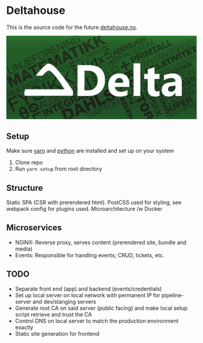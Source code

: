 # Deltahouse
This is the source code for the future [deltahouse.no](https://www.deltahouse.no).

![Delta logo](./Banner.jpg)

## Setup
Make sure [yarn](https://yarnpkg.com/getting-started/install) and [python](https://www.python.org/downloads/) are installed and set up on your system
1. Clone repo
2. Run `yarn setup` from root directory

## Structure
Static SPA (CSR with prerendered html).
PostCSS used for styling, see webpack config for plugins used.
Microarchitecture /w Docker

## Microservices
 - NGINX: Reverse proxy, serves content (prerendered site, bundle and media)
 - Events: Responsible for handling events; CRUD, tickets, etc. 

## TODO
 - Separate front end (app) and backend (events/credentials) 
 - Set up local server on local network with permanent IP for pipeline-server and dev/stanging servers
 - Generate root CA on said server (public facing) and make local setup script retrieve and trust the CA
 - Control DNS on local server to match the production environment exactly
 - Static site generation for frontend